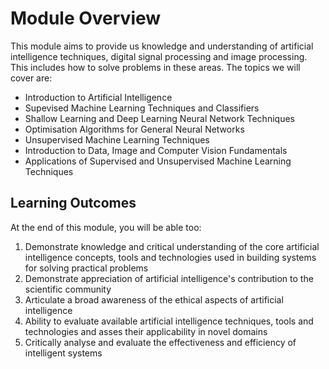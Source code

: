 # Module Overview 

This module aims to provide us knowledge and understanding of artificial intelligence techniques, digital signal processing and image processing. This includes how to solve problems in these areas. The topics we will cover are: 

- Introduction to Artificial Intelligence 
- Supevised Machine Learning Techniques and Classifiers 
- Shallow Learning and Deep Learning Neural Network Techniques 
- Optimisation Algorithms for General Neural Networks 
- Unsupervised Machine Learning Techniques 
- Introduction to Data, Image and Computer Vision Fundamentals 
- Applications of Supervised and Unsupervised Machine Learning Techniques 

## Learning Outcomes 

At the end of this module, you will be able too:

1. Demonstrate knowledge and critical understanding of the core artificial intelligence concepts, tools and technologies used in building systems for solving practical problems 
2. Demonstrate appreciation of artificial intelligence's contribution to the scientific community 
3. Articulate a broad awareness of the ethical aspects of artificial intelligence 
4. Ability to evaluate available artificial intelligence techniques, tools and technologies and asses their applicability in novel domains 
5. Critically analyse and evaluate the effectiveness and efficiency of intelligent systems 

